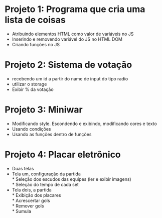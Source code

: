 # Projeto 1: Programa que cria uma lista de coisas 
  * Atribuindo elementos HTML como valor de variáveis no JS
  * Inserindo e removendo variável do JS no HTML DOM
  * Criando funções no JS

# Projeto 2: Sistema de votação
  * recebendo um id a partir do name de input do tipo radio
  * utilizar o storage  
  * Exibir % da votação

# Projeto 3: Miniwar
  * Modificando style. Escondendo e exibindo, modificando cores e texto
  * Usando condições  
  * Usando as funções dentro de funções

# Projeto 4: Placar eletrônico
  * Duas telas  
   * Tela um, configuração da partida  
    * Seleção dos escudos das equipes (ler e exibir imagens)  
    * Seleção do tempo de cada set  
   * Tela dois, a partida  
    * Exibição dos placares  
    * Acrescertar gols  
    * Remover gols  
    * Sumula  
